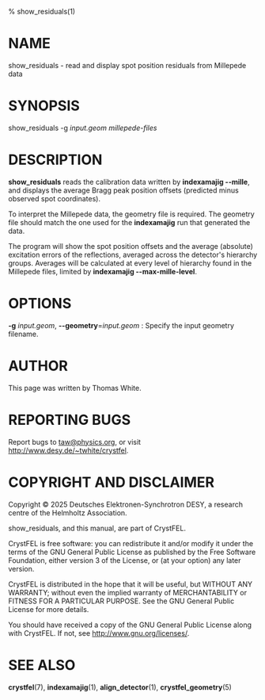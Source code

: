 % show_residuals(1)

NAME
====

show_residuals - read and display spot position residuals from Millepede data


SYNOPSIS
========

show_residuals -g _input.geom_ _millepede-files_


DESCRIPTION
===========

**show_residuals** reads the calibration data written by **indexamajig --mille**,
and displays the average Bragg peak position offsets (predicted minus observed
spot coordinates).

To interpret the Millepede data, the geometry file is required.  The geometry
file should match the one used for the **indexamajig** run that generated the
data.

The program will show the spot position offsets and the average (absolute)
excitation errors of the reflections, averaged across the detector's hierarchy
groups.  Averages will be calculated at every level of hierarchy found in the
Millepede files, limited by **indexamajig --max-mille-level**.


OPTIONS
=======

**-g** _input.geom_, **--geometry**=_input.geom_
: Specify the input geometry filename.


AUTHOR
======

This page was written by Thomas White.


REPORTING BUGS
==============

Report bugs to <taw@physics.org>, or visit <http://www.desy.de/~twhite/crystfel>.


COPYRIGHT AND DISCLAIMER
========================

Copyright © 2025 Deutsches Elektronen-Synchrotron DESY, a research centre of
the Helmholtz Association.

show_residuals, and this manual, are part of CrystFEL.

CrystFEL is free software: you can redistribute it and/or modify it under the
terms of the GNU General Public License as published by the Free Software
Foundation, either version 3 of the License, or (at your option) any later
version.

CrystFEL is distributed in the hope that it will be useful, but WITHOUT ANY
WARRANTY; without even the implied warranty of MERCHANTABILITY or FITNESS FOR A
PARTICULAR PURPOSE.  See the GNU General Public License for more details.

You should have received a copy of the GNU General Public License along with
CrystFEL.  If not, see <http://www.gnu.org/licenses/>.


SEE ALSO
========

**crystfel**(7), **indexamajig**(1), **align_detector**(1),
**crystfel_geometry**(5)
